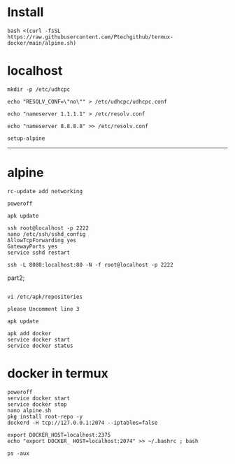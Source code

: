 # Install 

```
bash <(curl -fsSL https://raw.githubusercontent.com/Ptechgithub/termux-docker/main/alpine.sh)
```

# localhost

``
mkdir -p /etc/udhcpc
``

``
echo "RESOLV_CONF=\"no\"" > /etc/udhcpc/udhcpc.conf
``

``
echo "nameserver 1.1.1.1" > /etc/resolv.conf
``

``
echo "nameserver 8.8.8.8" >> /etc/resolv.conf
``

``
 setup-alpine 
``

---------------------------------
# alpine

``
rc-update add networking
``

``
poweroff
``

``
apk update
``

```
ssh root@localhost -p 2222
nano /etc/ssh/sshd_config 
AllowTcpForwarding yes
GatewayPorts yes
service sshd restart

ssh -L 8080:localhost:80 -N -f root@localhost -p 2222

```

part2;

```

vi /etc/apk/repositories

please Uncomment line 3

apk update

apk add docker
service docker start
service docker status

```

# docker in termux

```
poweroff
service docker start
service docker stop
nano alpine.sh
pkg install root-repo -y
dockerd -H tcp://127.0.0.1:2074 --iptables=false

export DOCKER_HOST=localhost:2375
echo "export DOCKER_ HOST=localhost:2074" >> ~/.bashrc ; bash

```

```
ps -aux



